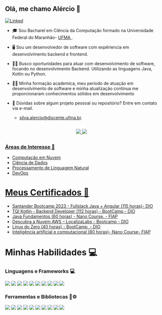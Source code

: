 <!--
**alerciosilva9/alerciosilva9** is a ✨ _special_ ✨ repository because its `README.md` (this file) appears on your GitHub profile.
-->
  
## Olá, me chamo Alércio  🙋


<a href="https://www.linkedin.com/in/alerciosilva/">
  <img  alt="Linked" width="22px" src="https://raw.githubusercontent.com/gilbarbara/logos/bea0759cf5fbfaad7e92e6032ff9481dd82de561/logos/linkedin-icon.svg" />
</a>





<!--LATTES
<a href="http://lattes.cnpq.br/4253412015055612">
  <img align="left" alt="Abhishek's LinkedIN" width="22px" src="https://www.ufpb.br/ppgs/contents/imagens/logo-lattes.png/@@images/image.png" />
</a>
-->



<br />

<p align="left">

- 🎓 Sou Bacharel em Ciência da Computação formado na Universidade Federal do Maranhão- [UFMA ](https://portais.ufma.br/PortalUfma/). 
- :desktop_computer: Sou um desenvolvedor de software com expêriencia em desenvolvimento backend e frontend.
- 👨‍💻  Busco oportunidades para atuar com desenvolvimento de software, focando no desenvolvimento Backend. Utilizando as linguagens Java, Kotlin ou Python.
- :man_teacher: Minha formação academica, meu período de atuação em desenvolvimento de software e minha atualização contínua me proporcionaram conhecimentos sólidos em desenvolvimento

- 💼 Dúvidas sobre algum projeto pessoal ou repositório? Entre em contato via e-mail. 
	- silva.alercio@discente.ufma.br. 

## 


<div align="center">
  <a href="https://github.com/alerciosilva9">
<img height="180em" src="https://github-readme-stats.vercel.app/api/top-langs/?username=alerciosilva9&layout=compact&langs_count=7&theme=dracula"/>
  <img height="180em" src="https://github-readme-stats.vercel.app/api?username=alerciosilva9&show_icons=true&theme=dracula&include_all_commits=true&count_private=true"/>
  
</div>

## 

### Áreas de Interesse :round_pushpin:

- Computação em Nuvem
- Ciência de Dados
- Processamento de Linguagem Natural
- DevOps

# Meus Certificados :scroll:
- <a href="https://www.dio.me/certificate/CACF6F1C/share">Santander Bootcamp 2023 - Fullstack Java + Angular (115 horas)- DIO</a>
- <a href="https://www.dio.me/certificate/E1804905/share">TQI Kotlin - Backend Developer (112 horas) - BootCamp - DIO</a>
- <a href="">Java Fundamentos (60 horas) - Nano Course. - FIAP</a>
- <a href="https://www.dio.me/certificate/736076DB/share">Descubra a Nuvem AWS – LocalizaLabs - Bootcamp - DIO</a>
- <a href="https://www.dio.me/certificate/68EEDB16/share">Linux do Zero (40 horas) - BootCamp. - DIO</a>
- <a href="">Inteligência artificial e computacional (80 horas)- Nano Course- FIAP</a>




# Minhas Habilidades ‍💻



### Linguagens e Frameworks :computer:
<p>
<!--JAVA-->
<code><img height="45" src="https://www.svgrepo.com/show/184143/java.svg"></code> 
<!--SPRING-->
<code><img height="40" src="https://cdn.worldvectorlogo.com/logos/spring-3.svg"></code> 
<!--PYTHON-->
<code><img height="45" src="https://raw.githubusercontent.com/shinokada/shinokada/master/assets/python.png"></code>
<!--DJANGO-->
<code><img height="45" src="https://static.djangoproject.com/img/logos/django-logo-negative.svg"></code>
<!--KOTLIN-->
<code><img height="45" src="https://upload.wikimedia.org/wikipedia/commons/thumb/0/06/Kotlin_Icon.svg/2048px-Kotlin_Icon.svg.png"></code>
<!--C-->
<code><img height="45" src="https://upload.wikimedia.org/wikipedia/commons/thumb/1/18/C_Programming_Language.svg/380px-C_Programming_Language.svg.png?20201031132917"></code>
<!--HTML-->
<code><img height="40" src="https://cdn.pixabay.com/photo/2017/08/05/11/16/logo-2582748_640.png"></code>
<!--CSS-->
<code><img height="40" src="https://cdn.pixabay.com/photo/2017/08/05/11/16/logo-2582747_1280.png"></code>
<!--JAVASCRIPT->
<code><img height="40" src="https://raw.githubusercontent.com/shinokada/shinokada/master/assets/javascript.png"></code>
<!--ANGULAR-->
<code><img height="45" src="https://cdn.worldvectorlogo.com/logos/angular-icon.svg"></code>
<!--VUEJS-->
<code><img height="45" src="https://seeklogo.com/images/V/vuejs-logo-17D586B587-seeklogo.com.png"></code>



### Ferramentas e Bibliotecas 🔧:gear:

<p>
<img src="https://img.shields.io/badge/OS-Windows-organge?logo=Windows">
<img src="https://img.shields.io/badge/OS-Linux-orange?logo=Linux">
<img src="https://img.shields.io/badge/Editor-VSCode-blue?logo=Visual%20Studio%20Code">
<img src="https://img.shields.io/badge/Editor-Intellij%20Idea-purple?logo=intellij-idea">
<img src="https://img.shields.io/badge/Editor-Eclipse-green?logo=Eclipse">

<img src="https://img.shields.io/badge/DataBase-MySQL-blue?logo=MySQL">
<img src="https://img.shields.io/badge/DataBase-PostgreSQL-blue?logo=postgresql">

<img src="https://img.shields.io/badge/Cloud-AWS-orange?logo=AWS">
<img src="https://img.shields.io/badge/Container-Docker-blue?logo=docker">

<img src="https://img.shields.io/badge/Library-Junit-red?logo=Junit">






<!--
</p>
<code><img height="40" src="https://avatars.githubusercontent.com/u/47703742?s=280&v=4"></code>
<code><img height="40" src="https://www.quintagroup.com/blog/blog-images/hero.png/@@images/851dccad-fdc3-4211-a791-50654c2357eb.png"></code>
<code><img height="40" src="https://www.kindpng.com/picc/m/100-1002417_love2d-logo-svg-hd-png-download.png"></code>
<code><img height="40" src="https://raw.githubusercontent.com/github/explore/80688e429a7d4ef2fca1e82350fe8e3517d3494d/topics/mysql/mysql.png"></code>
<code><img height="40" src="https://raw.githubusercontent.com/github/explore/80688e429a7d4ef2fca1e82350fe8e3517d3494d/topics/react/react.png"></code>
<code><img height="40" src="https://raw.githubusercontent.com/github/explore/5c058a388828bb5fde0bcafd4bc867b5bb3f26f3/topics/graphql/graphql.png"></code> 
<code><img height="40" src="https://raw.githubusercontent.com/github/explore/80688e429a7d4ef2fca1e82350fe8e3517d3494d/topics/firebase/firebase.png"></code>

